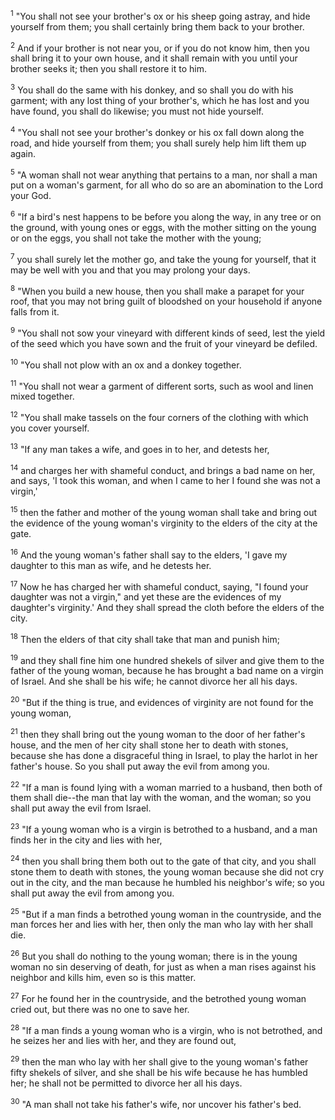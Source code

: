 <sup>1</sup> 
"You shall not see your brother's ox or his sheep going astray, and hide yourself from them; you shall certainly bring them back to your brother. 

<sup>2</sup> 
And if your brother is not near you, or if you do not know him, then you shall bring it to your own house, and it shall remain with you until your brother seeks it; then you shall restore it to him. 

<sup>3</sup> 
You shall do the same with his donkey, and so shall you do with his garment; with any lost thing of your brother's, which he has lost and you have found, you shall do likewise; you must not hide yourself. 

<sup>4</sup> 
"You shall not see your brother's donkey or his ox fall down along the road, and hide yourself from them; you shall surely help him lift them up again. 

<sup>5</sup> 
"A woman shall not wear anything that pertains to a man, nor shall a man put on a woman's garment, for all who do so are an abomination to the Lord your God. 

<sup>6</sup> 
"If a bird's nest happens to be before you along the way, in any tree or on the ground, with young ones or eggs, with the mother sitting on the young or on the eggs, you shall not take the mother with the young; 

<sup>7</sup> 
you shall surely let the mother go, and take the young for yourself, that it may be well with you and that you may prolong your days. 

<sup>8</sup> 
"When you build a new house, then you shall make a parapet for your roof, that you may not bring guilt of bloodshed on your household if anyone falls from it. 

<sup>9</sup> 
"You shall not sow your vineyard with different kinds of seed, lest the yield of the seed which you have sown and the fruit of your vineyard be defiled. 

<sup>10</sup> 
"You shall not plow with an ox and a donkey together. 

<sup>11</sup> 
"You shall not wear a garment of different sorts, such as wool and linen mixed together. 

<sup>12</sup> 
"You shall make tassels on the four corners of the clothing with which you cover yourself.

<sup>13</sup> 
"If any man takes a wife, and goes in to her, and detests her, 

<sup>14</sup> 
and charges her with shameful conduct, and brings a bad name on her, and says, 'I took this woman, and when I came to her I found she was not a virgin,' 

<sup>15</sup> 
then the father and mother of the young woman shall take and bring out the evidence of the young woman's virginity to the elders of the city at the gate. 

<sup>16</sup> 
And the young woman's father shall say to the elders, 'I gave my daughter to this man as wife, and he detests her. 

<sup>17</sup> 
Now he has charged her with shameful conduct, saying, "I found your daughter was not a virgin," and yet these are the evidences of my daughter's virginity.' And they shall spread the cloth before the elders of the city. 

<sup>18</sup> 
Then the elders of that city shall take that man and punish him; 

<sup>19</sup> 
and they shall fine him one hundred shekels of silver and give them to the father of the young woman, because he has brought a bad name on a virgin of Israel. And she shall be his wife; he cannot divorce her all his days. 

<sup>20</sup> 
"But if the thing is true, and evidences of virginity are not found for the young woman, 

<sup>21</sup> 
then they shall bring out the young woman to the door of her father's house, and the men of her city shall stone her to death with stones, because she has done a disgraceful thing in Israel, to play the harlot in her father's house. So you shall put away the evil from among you. 

<sup>22</sup> 
"If a man is found lying with a woman married to a husband, then both of them shall die--the man that lay with the woman, and the woman; so you shall put away the evil from Israel. 

<sup>23</sup> 
"If a young woman who is a virgin is betrothed to a husband, and a man finds her in the city and lies with her, 

<sup>24</sup> 
then you shall bring them both out to the gate of that city, and you shall stone them to death with stones, the young woman because she did not cry out in the city, and the man because he humbled his neighbor's wife; so you shall put away the evil from among you. 

<sup>25</sup> 
"But if a man finds a betrothed young woman in the countryside, and the man forces her and lies with her, then only the man who lay with her shall die. 

<sup>26</sup> 
But you shall do nothing to the young woman; there is in the young woman no sin deserving of death, for just as when a man rises against his neighbor and kills him, even so is this matter. 

<sup>27</sup> 
For he found her in the countryside, and the betrothed young woman cried out, but there was no one to save her. 

<sup>28</sup> 
"If a man finds a young woman who is a virgin, who is not betrothed, and he seizes her and lies with her, and they are found out, 

<sup>29</sup> 
then the man who lay with her shall give to the young woman's father fifty shekels of silver, and she shall be his wife because he has humbled her; he shall not be permitted to divorce her all his days. 

<sup>30</sup> 
"A man shall not take his father's wife, nor uncover his father's bed.